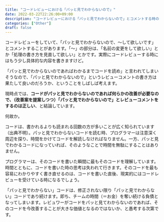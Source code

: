 ```yaml
---
title: "コードレビューにおける「パッと見でわからないので」"
date: 2022-03-22T22:26:00+09:00
description: "コードレビューにおける「パッと見でわからないので」とコメントする時の気持ちです。"
categories: ["Other"]
draft: false
---
```


コードレビューをしていて、「パッと見でわからないので、〜して欲しいです」とコメントすることがあります。「〜」の部分は、「名前の変更をして欲しい」とか「処理の書き方を見直して欲しい」とかです。実際にコードレビューする時にはもう少し具体的な内容を書きますけど。

「パッと見でわからないのであればわかるまでコードを読め」と言われてしまいそうなので、「パッと見でわからないので」というレビューコメントの書き方は果たして良いのだろうか、ということをしばしば考えます。

現時点では、**コードがパッと見でわからないのであれば何らかの改善が必要なので、（改善案を提案しつつ）「パッと見でわからないので」とレビューコメントをするのは正しい**、と結論しています。

何故か。

コードは、書かれるよりも読まれる回数の方が多いことが広く知られています（出典不明）。パッと見でわからないコードを読む時、プログラマーは注意深く周辺を探り、時間をかけてコードを解読しなければなりません。一方、パッと見でわかるコードになっていれば、そのようなことで時間を無駄にすることはありません。

プログラマーは、そのコードを書いた瞬間に最もそのコードを理解しています。時間とともに、コードを書いた時の思考は失われて行きます。そのコードを最も容易にわかりやすく書き直せるのは、コードを書いた直後、現実的にはコードレビューを受けている時になるでしょう。

「パッと見でわからない」コードは、修正されない限り「パッと見でわからない」コードであり続けます。即ち、チームの時間（＝お金）を奪い続ける負債となってしまいます。レビュワーがコードをパッと見てわからないのであれば、そのコードを今改善することが大きな価値となるのではないか、と愚考する次第です。
